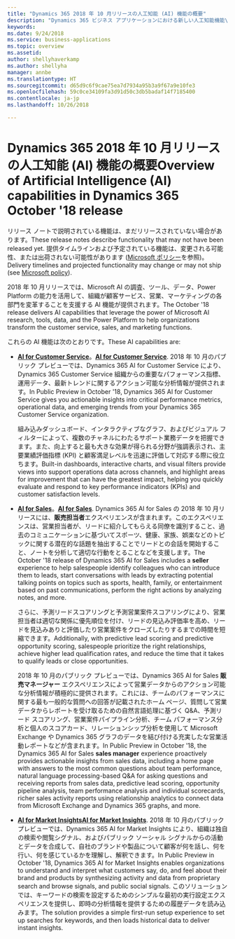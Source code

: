 ```yaml
---
title: "Dynamics 365 2018 年 10 月リリースの人工知能 (AI) 機能の概要"
description: "Dynamics 365 ビジネス アプリケーションにおける新しい人工知能機能\""
keywords: 
ms.date: 9/24/2018
ms.service: business-applications
ms.topic: overview
ms.assetid: 
author: shellyhaverkamp
ms.author: shellyha
manager: annbe
ms.translationtype: HT
ms.sourcegitcommit: d65d9c6f9cae75ea7d7934a95b3a9f67a9e10fe3
ms.openlocfilehash: 59c0ce34109fa3d91d50c3db5badaf14f7185400
ms.contentlocale: ja-jp
ms.lasthandoff: 10/26/2018

---
```


#  <a name="overview-of-artificial-intelligence-ai-capabilities-in-dynamics-365-october-18-release"></a><span data-ttu-id="88db9-103">Dynamics 365 2018 年 10 月リリースの人工知能 (AI) 機能の概要</span><span class="sxs-lookup"><span data-stu-id="88db9-103">Overview of Artificial Intelligence (AI) capabilities in Dynamics 365 October '18 release</span></span> 

<span data-ttu-id="88db9-104">リリース ノートで説明されている機能は、まだリリースされていない場合があります。</span><span class="sxs-lookup"><span data-stu-id="88db9-104">These release notes describe functionality that may not have been released yet.</span></span> <span data-ttu-id="88db9-105">提供タイムラインおよび予定されている機能は、変更される可能性、または出荷されない可能性があります ([Microsoft ポリシー](https://go.microsoft.com/fwlink/p/?linkid=2007332)を参照)。</span><span class="sxs-lookup"><span data-stu-id="88db9-105">Delivery timelines and projected functionality may change or may not ship (see [Microsoft policy](https://go.microsoft.com/fwlink/p/?linkid=2007332)).</span></span>

<span data-ttu-id="88db9-106">2018 年 10 月リリースでは、Microsoft AI の調査、ツール、データ、Power Platform の能力を活用して、組織が顧客サービス、営業、マーケティングの各部門を変革することを支援する AI 機能が提供されます。</span><span class="sxs-lookup"><span data-stu-id="88db9-106">The October '18 release delivers AI capabilities that leverage the power of Microsoft AI research, tools, data, and the Power Platform to help organizations transform the customer service, sales, and marketing functions.</span></span> 

<span data-ttu-id="88db9-107">これらの AI 機能は次のとおりです。</span><span class="sxs-lookup"><span data-stu-id="88db9-107">These AI capabilities are:</span></span>

- <span data-ttu-id="88db9-108">**[AI for Customer Service](dynamics365-ai-customer-service-insights.md)**。</span><span class="sxs-lookup"><span data-stu-id="88db9-108">**[AI for Customer Service](dynamics365-ai-customer-service-insights.md)**.</span></span> <span data-ttu-id="88db9-109">2018 年 10 月のパブリック プレビューでは、Dynamics 365 AI for Customer Service により、Dynamics 365 Customer Service 組織からの重要なパフォーマンス指標、運用データ、最新トレンドに関するアクション可能な分析情報が提供されます。</span><span class="sxs-lookup"><span data-stu-id="88db9-109">In Public Preview in October '18, Dynamics 365 AI for Customer Service gives you actionable insights into critical performance metrics, operational data, and emerging trends from your Dynamics 365 Customer Service organization.</span></span> 

   <span data-ttu-id="88db9-110">組み込みダッシュボード、インタラクティブなグラフ、およびビジュアル フィルターによって、複数のチャネルにわたるサポート業務データを把握できます。また、向上すると最も大きな効果が得られる分野が強調表示され、主要業績評価指標 (KPI) と顧客満足レベルを迅速に評価して対応する際に役立ちます。</span><span class="sxs-lookup"><span data-stu-id="88db9-110">Built-in dashboards, interactive charts, and visual filters provide views into support operations data across channels, and highlight areas for improvement that can have the greatest impact, helping you quickly evaluate and respond to key performance indicators (KPIs) and customer satisfaction levels.</span></span> 

- <span data-ttu-id="88db9-111">**[AI for Sales](ai-sales.md)**。</span><span class="sxs-lookup"><span data-stu-id="88db9-111">**[AI for Sales](ai-sales.md)**.</span></span> <span data-ttu-id="88db9-112">Dynamics 365 AI for Sales の 2018 年 10 月リリースには、**販売担当者**エクスペリエンスが含まれます。このエクスペリエンスは、営業担当者が、リードに紹介してもらえる同僚を識別すること、過去のコミュニケーションに基づいてスポーツ、健康、家族、娯楽などのトピックに関する潜在的な話題を抽出することでリードとの会話を開始すること、ノートを分析して適切な行動をとることなどを支援します。</span><span class="sxs-lookup"><span data-stu-id="88db9-112">The October '18 release of Dynamics 365 AI for Sales includes a **seller** experience to help salespeople identify colleagues who can introduce them to leads, start conversations with leads by extracting potential talking points on topics such as sports, health, family, or entertainment based on past communications, perform the right actions by analyzing notes, and more.</span></span> 

   <span data-ttu-id="88db9-113">さらに、予測リードスコアリングと予測営業案件スコアリングにより、営業担当者は適切な関係に優先順位を付け、リードの見込み評価率を高め、リードを見込みありと評価したり営業案件をクローズしたりするまでの時間を短縮できます。</span><span class="sxs-lookup"><span data-stu-id="88db9-113">Additionally, with predictive lead scoring and predictive opportunity scoring, salespeople prioritize the right relationships, achieve higher lead qualification rates, and reduce the time that it takes to qualify leads or close opportunities.</span></span> 
   
   <span data-ttu-id="88db9-114">2018 年 10 月のパブリック プレビューでは、Dynamics 365 AI for Sales **販売マネージャー** エクスペリエンスによって営業データからのアクション可能な分析情報が積極的に提供されます。これには、チームのパフォーマンスに関する最も一般的な質問への回答が記載されたホーム ページ、質問して営業データからレポートを受け取るための自然言語処理に基づく Q&A、予測リード スコアリング、営業案件パイプライン分析、チーム パフォーマンス分析と個人のスコアカード、リレーションシップ分析を使用して Microsoft Exchange や Dynamics 365 グラフのデータを結び付ける充実したな営業活動レポートなどが含まれます。</span><span class="sxs-lookup"><span data-stu-id="88db9-114">In Public Preview in October '18, the Dynamics 365 AI for Sales **sales manager** experience proactively provides actionable insights from sales data, including a home page with answers to the most common questions about team performance, natural language processing-based Q&A for asking questions and receiving reports from sales data, predictive lead scoring, opportunity pipeline analysis, team performance analysis and individual scorecards, richer sales activity reports using relationship analytics to connect data from Microsoft Exchange and Dynamics 365 graphs, and more.</span></span>
   
- <span data-ttu-id="88db9-115">**[AI for Market Insights](../market-insights/index.md)**</span><span class="sxs-lookup"><span data-stu-id="88db9-115">**[AI for Market Insights](../market-insights/index.md)**.</span></span> <span data-ttu-id="88db9-116">2018 年 10 月のパブリック プレビューでは、Dynamics 365 AI for Market Insights により、組織は独自の検索や閲覧シグナル、およびパブリック ソーシャル シグナルからの活動とデータを合成して、自社のブランドや製品について顧客が何を話し、何を行い、何を感じているかを理解し、解釈できます。</span><span class="sxs-lookup"><span data-stu-id="88db9-116">In Public Preview in October '18, Dynamics 365 AI for Market Insights enables organizations to understand and interpret what customers say, do, and feel about their brand and products by synthesizing activity and data from proprietary search and browse signals, and public social signals.</span></span> <span data-ttu-id="88db9-117">このソリューションでは、キーワードの検索を設定するためのシンプルな最初の実行設定エクスペリエンスを提供し、即時の分析情報を提供するための履歴データを読み込みます。</span><span class="sxs-lookup"><span data-stu-id="88db9-117">The solution provides a simple first-run setup experience to set up searches for keywords, and then loads historical data to deliver instant insights.</span></span>
   
  



